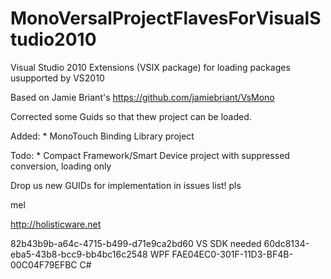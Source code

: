 MonoVersalProjectFlavesForVisualStudio2010
==========================================

Visual Studio 2010 Extensions (VSIX package) for loading packages usupported by VS2010

Based on Jamie Briant's https://github.com/jamiebriant/VsMono

Corrected some Guids so that thew project can be loaded.

Added:
	* MonoTouch Binding Library project
	
Todo:
	* Compact Framework/Smart Device project with suppressed conversion, loading only
	
Drop us new GUIDs for implementation in issues list! pls
	
mel

http://holisticware.net


82b43b9b-a64c-4715-b499-d71e9ca2bd60	VS SDK needed
60dc8134-eba5-43b8-bcc9-bb4bc16c2548	WPF
FAE04EC0-301F-11D3-BF4B-00C04F79EFBC	C#